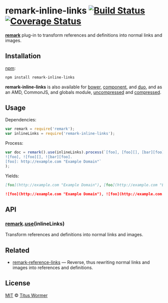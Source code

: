# remark-inline-links [![Build Status](https://img.shields.io/travis/wooorm/remark-inline-links.svg)](https://travis-ci.org/wooorm/remark-inline-links) [![Coverage Status](https://img.shields.io/codecov/c/github/wooorm/remark-inline-links.svg)](https://codecov.io/github/wooorm/remark-inline-links)

[**remark**](https://github.com/wooorm/remark) plug-in to transform
references and definitions into normal links and images.

## Installation

[npm](https://docs.npmjs.com/cli/install):

```bash
npm install remark-inline-links
```

**remark-inline-links** is also available for [bower](http://bower.io/#install-packages),
[component](https://github.com/componentjs/component), and
[duo](http://duojs.org/#getting-started), and as an AMD, CommonJS, and globals
module, [uncompressed](remark-inline-links.js) and
[compressed](remark-inline-links.min.js).

## Usage

Dependencies:

```javascript
var remark = require('remark');
var inlineLinks = require('remark-inline-links');
```

Process:

```javascript
var doc = remark().use(inlineLinks).process(`[foo], [foo][], [bar][foo].
![foo], ![foo][], ![bar][foo].
[foo]: http://example.com "Example Domain"`
);
```

Yields:

```md
[foo](http://example.com "Example Domain"), [foo](http://example.com "Example Domain"), [bar](http://example.com "Example Domain").

![foo](http://example.com "Example Domain"), ![foo](http://example.com "Example Domain"), ![bar](http://example.com "Example Domain").
```

## API

### [remark](https://github.com/wooorm/remark#api).[use](https://github.com/wooorm/remark#remarkuseplugin-options)(inlineLinks)

Transform references and definitions into normal links
and images.

## Related

*   [remark-reference-links](https://github.com/wooorm/remark-reference-links)
    — Reverse, thus rewriting normal links and images into references
    and definitions.

## License

[MIT](LICENSE) © [Titus Wormer](http://wooorm.com)
